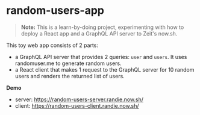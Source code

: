 # random-users-app

> **Note:** This is a learn-by-doing project, experimenting with how to deploy a React app and a GraphQL API server to Zeit's now.sh.

This toy web app consists of 2 parts:

- a GraphQL API server that provides 2 queries: `user` and `users`. It uses randomuser.me to generate random users.
- a React client that makes 1 request to the GraphQL server for 10 random users and renders the returned list of users.

**Demo**

- server: https://random-users-server.randie.now.sh/
- client: https://random-users-client.randie.now.sh/
